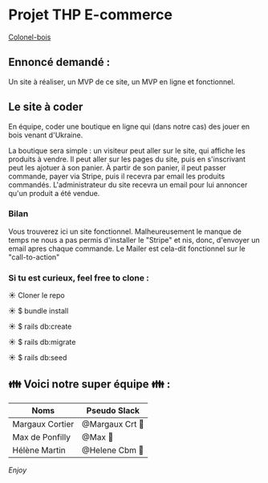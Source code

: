 
# Projet THP E-commerce
 <a href="https://colonel-bois.herokuapp.com">Colonel-bois</a>

## Ennoncé demandé :
 
Un site à réaliser, un MVP de ce site, un MVP en ligne et fonctionnel.

## Le site à coder
En équipe, coder une boutique en ligne qui (dans notre cas) des jouer en bois venant d'Ukraine.

La boutique sera simple : un visiteur peut aller sur le site, qui affiche les produits à vendre. Il peut aller sur les pages du site, puis en s'inscrivant peut les ajotuer à son panier. À partir de son panier, il peut passer commande, payer via Stripe, puis il recevra par email les produits commandés. L'administrateur du site recevra un email pour lui annoncer qu'un produit a été vendue.

### Bilan

Vous trouverez ici un site fonctionnel. Malheureusement le manque de temps ne nous a pas permis d'installer le "Stripe" et nis, donc, d'envoyer un email apres chaque commande. Le Mailer est cela-dit fonctionnel sur le "call-to-action"

### Si tu est curieux, feel free to clone :

☀️   Cloner le repo

☀️   $ bundle install

☀️   $ rails db:create

☀️   $ rails db:migrate

☀️   $ rails db:seed


## :family: Voici notre super équipe :family: :

Noms | Pseudo Slack
------------ | -------------
Margaux Cortier | @Margaux Crt :penguin:
Max de Ponfilly | @Max :tiger:
Hélène Martin | @Helene Cbm :panda_face:

*Enjoy*
